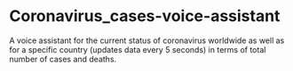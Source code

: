 # Coronavirus_cases-voice-assistant
A voice assistant for the current status of coronavirus worldwide as well as for a specific country (updates data every 5 seconds) in terms of total number of cases and deaths.
